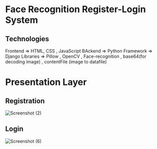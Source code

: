 # Face Recognition Register-Login System
## Technologies
Frontend => HTML, CSS , JavaScript
BAckend => Python
Framework => Django
Libraries => Pillow , OpenCV , Face-recognition , base64(for decoding image) , contentFile (image to datafile)

# Presentation Layer

## Registration 
![Screenshot (2)](https://github.com/user-attachments/assets/e0c2f935-6071-427d-b085-2fb79a7e229d)

## Login
![Screenshot (6)](https://github.com/user-attachments/assets/34407560-103e-478e-8d61-b3bb2db00682)



